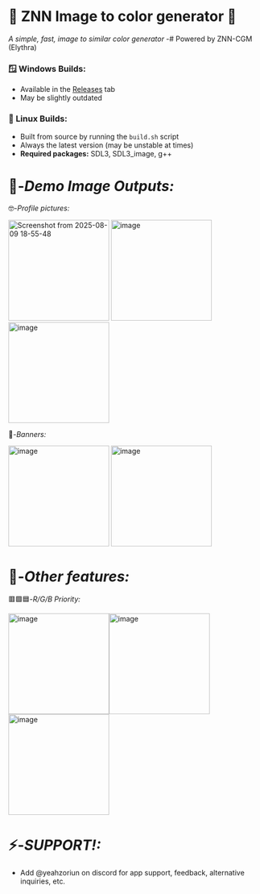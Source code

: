 # 🌸 ZNN Image to color generator 🌸
*A simple, fast, image to similar color generator*
-# Powered by ZNN-CGM (Elythra)

### 🪟 Windows Builds:
- Available in the [Releases](https://github.com/zoriun/ZNN-ImageToColorGenerator/releases) tab  
- May be slightly outdated

### 🐧 Linux Builds:
- Built from source by running the `build.sh` script  
- Always the latest version (may be unstable at times)  
- **Required packages:** SDL3, SDL3_image, g++

# 💝-*Demo Image Outputs:*

🤓-*Profile pictures:*

<img width="200" height="200" alt="Screenshot from 2025-08-09 18-55-48" src="https://github.com/user-attachments/assets/4be054be-200c-4bf4-a5c5-9aff2f43c398" /> <img width="200" height="200" alt="image" src="https://github.com/user-attachments/assets/8941ed13-cace-44fe-9aa6-4038d828ecf8" /> <img width="200" height="200" alt="image" src="https://github.com/user-attachments/assets/2cdd2fd4-e96c-423a-816b-4dbdaa43bbb1" />

💌-*Banners:*

<img width="200" height="200" alt="image" src="https://github.com/user-attachments/assets/a467f4f2-1de7-4f96-b5c1-fed4f6f66c58" /> <img width="200" height="200" alt="image" src="https://github.com/user-attachments/assets/8de611f6-febe-4c07-b0f9-f34fc7582110" />

# 📜-*Other features:*

🟥🟩🟦-*R/G/B Priority:*

<img width="200" height="200" alt="image" src="https://github.com/user-attachments/assets/695d9a52-baf7-484d-b681-daca7b5ec062" /><img width="200" height="200" alt="image" src="https://github.com/user-attachments/assets/f88c5ea1-a225-4aef-ae3a-e3c481ed1543" /><img width="200" height="200" alt="image" src="https://github.com/user-attachments/assets/4c562dd5-6784-4e29-b7c7-a2656c334945" />

# ⚡️-*SUPPORT!:*
- Add @yeahzoriun on discord for app support, feedback, alternative inquiries, etc.

